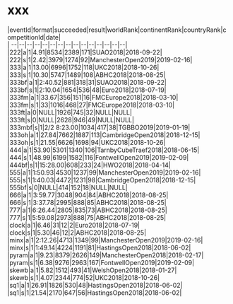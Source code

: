 # xxx


|eventId|format|succeeded|result|worldRank|continentRank|countryRank|competitionId|date|  
|	--|--|--|--|--|--|--|--|--|--|--|--|--|--|--|  
|222|a|1|4.91|8534|2389|171|SUAO2018|2018-09-22|  
|222|s|1|2.42|3979|1274|92|ManchesterOpen2019|2019-02-16|  
|333|a|1|13.00|6996|1752|118|UKC2018|2018-10-26|  
|333|s|1|10.30|5747|1489|108|ABHC2018|2018-08-25|  
|333bf|a|1|2:40.52|881|318|31|SUAO2018|2018-09-22|  
|333bf|s|1|2:10.04|1654|536|48|Euro2018|2018-07-19|  
|333fm|a|1|33.67|356|151|16|FMCEurope2018|2018-03-10|  
|333fm|s|1|33|1016|468|27|FMCEurope2018|2018-03-10|  
|333ft|a|0|NULL|1926|745|32|NULL|NULL|  
|333ft|s|0|NULL|2628|946|49|NULL|NULL|  
|333mbf|s|1|2/2 8:23.00|1034|417|38|TGBBO2019|2019-01-19|  
|333oh|a|1|27.84|7662|1887|113|CambridgeOpen2018|2018-12-15|  
|333oh|s|1|21.55|6626|1698|94|UKC2018|2018-10-26|  
|444|a|1|53.90|5301|1340|106|TarnbyCubeTraef2018|2018-06-15|  
|444|s|1|48.99|6199|1582|116|FontwellOpen2019|2019-02-09|  
|444bf|s|1|15:28.00|608|233|24|HWO2018|2018-04-14|  
|555|a|1|1:50.93|4530|1237|99|ManchesterOpen2019|2019-02-16|  
|555|s|1|1:40.03|4472|1231|98|CambridgeOpen2018|2018-12-15|  
|555bf|s|0|NULL|414|152|18|NULL|NULL|  
|666|a|1|3:59.77|3048|904|84|ABHC2018|2018-08-25|  
|666|s|1|3:37.78|2995|888|85|ABHC2018|2018-08-25|  
|777|a|1|6:26.44|2805|835|73|ABHC2018|2018-08-25|  
|777|s|1|5:59.08|2973|888|75|ABHC2018|2018-08-25|  
|clock|a|1|6.46|31|12|2|Euro2018|2018-07-19|  
|clock|s|1|5.30|46|12|2|ABHC2018|2018-08-25|  
|minx|a|1|2:12.26|4713|1349|99|ManchesterOpen2019|2019-02-16|  
|minx|s|1|1:49.14|4224|1191|81|HastingsOpen2018|2018-06-02|  
|pyram|a|1|9.23|8379|2626|149|ManchesterOpen2018|2018-02-17|  
|pyram|s|1|6.38|9276|2963|167|FontwellOpen2019|2019-02-09|  
|skewb|a|1|5.82|1512|493|41|WelshOpen2018|2018-01-27|  
|skewb|s|1|4.07|2344|774|52|UKC2018|2018-10-26|  
|sq1|a|1|26.91|1826|530|48|HastingsOpen2018|2018-06-02|  
|sq1|s|1|21.54|2170|647|56|HastingsOpen2018|2018-06-02|  
